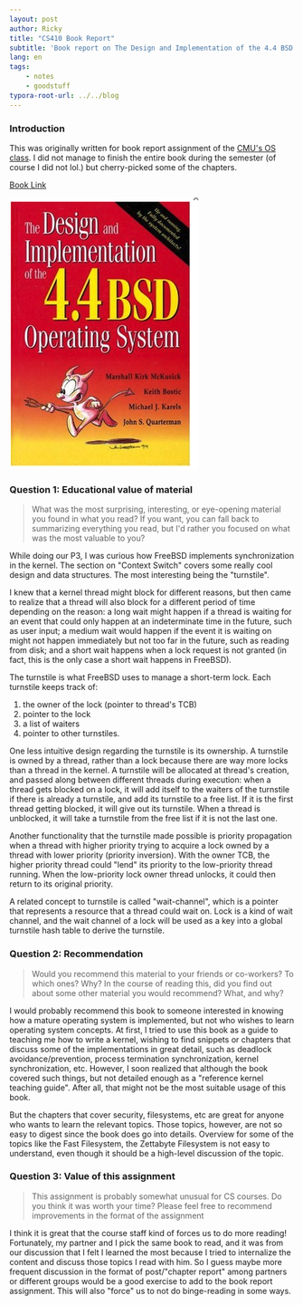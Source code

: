 ```yaml
---
layout: post
author: Ricky
title: "CS410 Book Report"
subtitle: 'Book report on The Design and Implementation of the 4.4 BSD Operating System'
lang: en
tags:
    - notes
    - goodstuff
typora-root-url: ../../blog
---
```




### Introduction

This was originally written for book report assignment of the [CMU's OS class](https://www.cs.cmu.edu/~410/).  I did not manage to finish the entire book during the semester (of course I did not lol.) but cherry-picked some of the chapters. 

[Book Link](https://www.goodreads.com/book/show/5767.The_Design_and_Implementation_of_the_4_4_BSD_Operating_System)

![image-20201225165210720](/img/in-post/image-20201225165210720.png)



### Question 1: Educational value of material

>  What was the most surprising, interesting, or eye-opening material you found in what you read? If you want, you can fall back to summarizing everything you read, but I'd rather you focused on what was the most valuable to you?

While doing our P3, I was curious how FreeBSD implements synchronization in the kernel. The section on "Context Switch" covers some really cool design and data structures. The most interesting being the "turnstile". 

I knew that a kernel thread might block for different reasons, but then came to realize that a thread will also block for a different period of time depending on the reason: a long wait might happen if a thread is waiting for an event that could only happen at an indeterminate time in the future, such as user input; a medium wait would happen if the event it is waiting on might not happen immediately but not too far in the future, such as reading from disk; and a short wait happens when a lock request is not granted (in fact, this is the only case a short wait happens in FreeBSD). 

The turnstile is what FreeBSD uses to manage a short-term lock. Each turnstile keeps track of:

1. the owner of the lock (pointer to thread's TCB)
2. pointer to the lock 
3. a list of waiters
4. pointer to other turnstiles. 

One less intuitive design regarding the turnstile is its ownership. A turnstile is owned by a thread, rather than a lock because there are way more locks than a thread in the kernel. A turnstile will be allocated at thread's creation, and passed along between different threads during execution: when a thread gets blocked on a lock, it will add itself to the waiters of the turnstile if there is already a turnstile, and add its turnstile to a free list. If it is the first thread getting blocked, it will give out its turnstile. When a thread is unblocked, it will take a turnstile from the free list if it is not the last one. 

Another functionality that the turnstile made possible is priority propagation when a thread with higher priority trying to acquire a lock owned by a thread with lower priority (priority inversion). With the owner TCB, the higher priority thread could "lend" its priority to the low-priority thread running. When the low-priority lock owner thread unlocks, it could then return to its original priority. 

A related concept to turnstile is called "wait-channel", which is a pointer that represents a resource that a thread could wait on. Lock is a kind of wait channel, and the wait channel of a lock will be used as a key into a global turnstile hash table to derive the turnstile. 

### Question 2: Recommendation

> Would you recommend this material to your friends or co-workers? To which ones? Why? In the course of reading this, did you find out about some other material you would recommend? What, and why?



I would probably recommend this book to someone interested in knowing how a mature operating system is implemented, but not who wishes to learn operating system concepts. At first, I tried to use this book as a guide to teaching me how to write a kernel, wishing to find snippets or chapters that discuss some of the implementations in great detail, such as deadlock avoidance/prevention, process termination synchronization, kernel synchronization, etc. However, I soon realized that although the book covered such things, but not detailed enough as a "reference kernel teaching guide". After all, that might not be the most suitable usage of this book. 

But the chapters that cover security, filesystems, etc are great for anyone who wants to learn the relevant topics. Those topics, however, are not so easy to digest since the book does go into details. Overview for some of the topics like the Fast Filesystem, the Zettabyte Filesystem is not easy to understand, even though it should be a high-level discussion of the topic. 



### Question 3: Value of this assignment

> This assignment is probably somewhat unusual for CS courses. Do you think it was worth your time? Please feel free to recommend improvements in the format of the assignment



I think it is great that the course staff kind of forces us to do more reading! Fortunately, my partner and I pick the same book to read, and it was from our discussion that I felt I learned the most because I tried to internalize the content and discuss those topics I read with him. So I guess maybe more frequent discussion in the format of post/"chapter report" among partners or different groups would be a good exercise to add to the book report assignment. This will also "force" us to not do binge-reading in some ways. 
